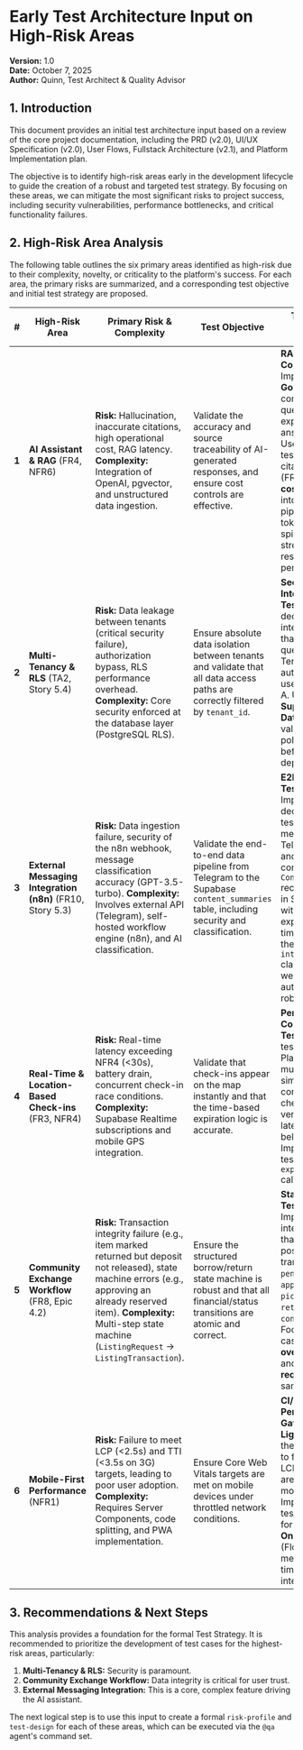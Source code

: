 # Early Test Architecture Input on High-Risk Areas

**Version:** 1.0  
**Date:** October 7, 2025  
**Author:** Quinn, Test Architect & Quality Advisor

## 1. Introduction

This document provides an initial test architecture input based on a review of the core project documentation, including the PRD (v2.0), UI/UX Specification (v2.0), User Flows, Fullstack Architecture (v2.1), and Platform Implementation plan.

The objective is to identify high-risk areas early in the development lifecycle to guide the creation of a robust and targeted test strategy. By focusing on these areas, we can mitigate the most significant risks to project success, including security vulnerabilities, performance bottlenecks, and critical functionality failures.

## 2. High-Risk Area Analysis

The following table outlines the six primary areas identified as high-risk due to their complexity, novelty, or criticality to the platform's success. For each area, the primary risks are summarized, and a corresponding test objective and initial test strategy are proposed.

| # | High-Risk Area | Primary Risk & Complexity | Test Objective | Test Strategy Input (Early Focus) |
|---|---|---|---|---|
| **1** | **AI Assistant & RAG** (FR4, NFR6) | **Risk:** Hallucination, inaccurate citations, high operational cost, RAG latency. **Complexity:** Integration of OpenAI, pgvector, and unstructured data ingestion. | Validate the accuracy and source traceability of AI-generated responses, and ensure cost controls are effective. | **RAG Validation & Cost Gates:** Implement a **Golden Dataset** of community questions and expected answers/citations. Use automated tests to check citation accuracy (FR4). Integrate **cost monitoring** into the CI/CD pipeline to alert on token usage spikes. Test streaming response performance. |
| **2** | **Multi-Tenancy & RLS** (TA2, Story 5.4) | **Risk:** Data leakage between tenants (critical security failure), authorization bypass, RLS performance overhead. **Complexity:** Core security enforced at the database layer (PostgreSQL RLS). | Ensure absolute data isolation between tenants and validate that all data access paths are correctly filtered by `tenant_id`. | **Security Integration Testing:** Create dedicated integration tests that attempt to query data from Tenant B while authenticated as a user from Tenant A. Use a **Supabase Test Database** to validate RLS policies directly before deployment. |
| **3** | **External Messaging Integration (n8n)** (FR10, Story 5.3) | **Risk:** Data ingestion failure, security of the n8n webhook, message classification accuracy (GPT-3.5-turbo). **Complexity:** Involves external API (Telegram), self-hosted workflow engine (n8n), and AI classification. | Validate the end-to-end data pipeline from Telegram to the Supabase `content_summaries` table, including security and classification. | **E2E Workflow Testing:** Implement a dedicated E2E test that sends a message to a test Telegram group and verifies the corresponding `ContentSummary` record is created in Supabase within the expected timeframe, with the correct `interest_area` classification. Test webhook authentication robustness. |
| **4** | **Real-Time & Location-Based Check-ins** (FR3, NFR4) | **Risk:** Real-time latency exceeding NFR4 (<30s), battery drain, concurrent check-in race conditions. **Complexity:** Supabase Realtime subscriptions and mobile GPS integration. | Validate that check-ins appear on the map instantly and that the time-based expiration logic is accurate. | **Performance & Concurrency Testing:** Use load testing tools (e.g., Playwright with multiple users) to simulate 100+ concurrent check-ins and verify Realtime latency remains below 5 seconds. Implement unit tests for the `expires_at` calculation logic. |
| **5** | **Community Exchange Workflow** (FR8, Epic 4.2) | **Risk:** Transaction integrity failure (e.g., item marked returned but deposit not released), state machine errors (e.g., approving an already reserved item). **Complexity:** Multi-step state machine (`ListingRequest` -> `ListingTransaction`). | Ensure the structured borrow/return state machine is robust and that all financial/status transitions are atomic and correct. | **State Transition Testing:** Implement integration tests that cover all possible state transitions (e.g., `pending` -> `approved` -> `picked_up` -> `returned` -> `confirmed_return`). Focus on edge cases like **overdue items** and **concurrent requests** for the same item. |
| **6** | **Mobile-First Performance** (NFR1) | **Risk:** Failure to meet LCP (<2.5s) and TTI (<3.5s on 3G) targets, leading to poor user adoption. **Complexity:** Requires Server Components, code splitting, and PWA implementation. | Ensure Core Web Vitals targets are met on mobile devices under throttled network conditions. | **CI/CD Performance Gates:** Integrate **Lighthouse CI** into the build pipeline to fail the build if LCP or TTI targets are missed on mobile simulation. Implement E2E tests specifically for the **Onboarding Flow** (Flow 1) to measure total load time and interactivity. |

## 3. Recommendations & Next Steps

This analysis provides a foundation for the formal Test Strategy. It is recommended to prioritize the development of test cases for the highest-risk areas, particularly:

1.  **Multi-Tenancy & RLS:** Security is paramount.
2.  **Community Exchange Workflow:** Data integrity is critical for user trust.
3.  **External Messaging Integration:** This is a core, complex feature driving the AI assistant.

The next logical step is to use this input to create a formal `risk-profile` and `test-design` for each of these areas, which can be executed via the `@qa` agent's command set.

